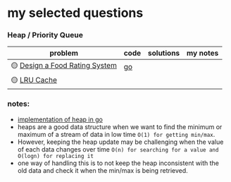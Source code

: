 # my selected questions

### Heap / Priority Queue

| problem                                                                                      | code                                                                                                | solutions | my notes |
|----------------------------------------------------------------------------------------------|-----------------------------------------------------------------------------------------------------|-----------|----------|
| 🟡 [Design a Food Rating System](https://leetcode.com/problems/design-a-food-rating-system/) | [go](https://github.com/shayansm2/leetcodeSolutions/blob/main/src/medium/DesignFoodRatingSystem.go) |
| 🟡 [LRU Cache](https://leetcode.com/problems/lru-cache/)                                     |                                                                                                     |

### notes:

- [implementation of heap in go](../lib/heap.go)
- heaps are a good data structure when we want to find the minimum or maximum of a stream of data in low
  time `O(1) for getting min/max`.
- However, keeping the heap update may be challenging when the value of each data changes over
  time `O(n) for searching for a value and O(logn) for replacing it`
- one way of handling this is to not keep the heap inconsistent with the old data and check it when the min/max is being
  retrieved.